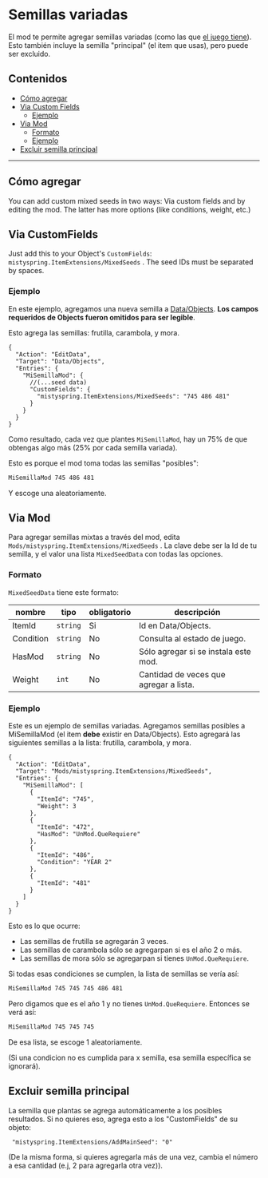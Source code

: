 # Semillas variadas

El mod te permite agregar semillas variadas (como las que [el juego tiene](https://es.stardewvalleywiki.com/Semillas_variadas)). Esto también incluye la semilla "principal" (el item que usas), pero puede ser excluido.

## Contenidos

* [Cómo agregar](#how-to-add)
* [Via Custom Fields](#via-customfields)
  * [Ejemplo](#ejemplo)
* [Via Mod](#via-mod)
  * [Formato](#formato)
  * [Ejemplo](#ejemplo-1)
* [Excluir semilla principal](#excluir-semilla-principal) 

---

## Cómo agregar

You can add custom mixed seeds in two ways: Via custom fields and by editing the mod. The latter has more options (like conditions, weight, etc.)

## Via CustomFields

Just add this to your Object's `CustomFields`:  `mistyspring.ItemExtensions/MixedSeeds` . The seed IDs must be separated by spaces.

### Ejemplo

En este ejemplo, agregamos una nueva semilla a [Data/Objects](https://stardewvalleywiki.com/Modding:Migrate_to_Stardew_Valley_1.6#Define_a_custom_item). **Los campos requeridos de Objects fueron omitidos para ser legible**.

Esto agrega las semillas: frutilla, carambola, y mora.

```jsonc
{
  "Action": "EditData",
  "Target": "Data/Objects",
  "Entries": {
    "MiSemillaMod": {
      //(...seed data)
      "CustomFields": {
        "mistyspring.ItemExtensions/MixedSeeds": "745 486 481"
      }
    }
  }
}
```

Como resultado, cada vez que plantes `MiSemillaMod`, hay un 75% de que obtengas algo más (25% por cada semilla variada).

Esto es porque el mod toma todas las semillas "posibles":
```txt
MiSemillaMod 745 486 481
```
Y escoge una aleatoriamente.

## Via Mod

Para agregar semillas mixtas a través del mod, edita `Mods/mistyspring.ItemExtensions/MixedSeeds` . La clave debe ser la Id de tu semilla, y el valor una lista `MixedSeedData` con todas las opciones.

### Formato

`MixedSeedData` tiene este formato:

| nombre    | tipo     | obligatorio | descripción                            |
|-----------|----------|-------------|----------------------------------------|
| ItemId    | `string` | Si          | Id en Data/Objects.                    |
| Condition | `string` | No          | Consulta al estado de juego.           |
| HasMod    | `string` | No          | Sólo agregar si se instala este mod.   |
| Weight    | `int`    | No          | Cantidad de veces que agregar a lista. |

### Ejemplo

Este es un ejemplo de semillas variadas. Agregamos semillas posibles a MiSemillaMod (el item **debe** existir en Data/Objects).
Esto agregará las siguientes semillas a la lista: frutilla, carambola, y mora.

```jsonc
{
  "Action": "EditData",
  "Target": "Mods/mistyspring.ItemExtensions/MixedSeeds",
  "Entries": {
    "MiSemillaMod": [
      {
        "ItemId": "745",
        "Weight": 3
      },
      {
        "ItemId": "472",
        "HasMod": "UnMod.QueRequiere"
      },
      {
        "ItemId": "486",
        "Condition": "YEAR 2"
      },
      {
        "ItemId": "481"
      }
    ]
  }
}
```

Esto es lo que ocurre:

- Las semillas de frutilla se agregarán 3 veces.
- Las semillas de carambola sólo se agregarpan si es el año 2 o más.
- Las semillas de mora sólo se agregarpan si tienes `UnMod.QueRequiere`.

Si todas esas condiciones se cumplen, la lista de semillas se vería así:

```txt
MiSemillaMod 745 745 745 486 481
```

Pero digamos que es el año 1 y no tienes `UnMod.QueRequiere`. Entonces se verá así:

```txt
MiSemillaMod 745 745 745
```

De esa lista, se escoge 1 aleatoriamente.

(Si una condicion no es cumplida para x semilla, esa semilla específica se ignorará).

## Excluir semilla principal

La semilla que plantas se agrega automáticamente a los posibles resultados. Si no quieres eso, agrega esto a los "CustomFields" de su objeto:

```
 "mistyspring.ItemExtensions/AddMainSeed": "0"
```

(De la misma forma, si quieres agregarla más de una vez, cambia el número a esa cantidad (e.j, 2 para agregarla otra vez)).